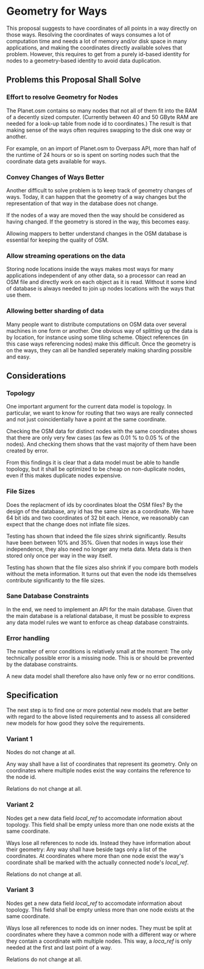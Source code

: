 # Geometry for Ways

This proposal suggests to have coordinates of all points in a way directly on
those ways. Resolving the coordinates of ways consumes a lot of computation
time and needs a lot of memory and/or disk space in many applications, and
making the coordinates directly available solves that problem. However, this
requires to get from a purely id-based identity for nodes to a geometry-based
identity to avoid data duplication.

## Problems this Proposal Shall Solve

### Effort to resolve Geometry for Nodes

The Planet.osm contains so many nodes that not all of them fit into the RAM of
a decently sized computer. (Currently between 40 and 50 GByte RAM are needed
for a look-up table from node id to coordinates.) The result is that making
sense of the ways often requires swapping to the disk one way or another.

For example, on an import of Planet.osm to Overpass API, more than half of the
runtime of 24 hours or so is spent on sorting nodes such that the coordinate
data gets available for ways.

### Convey Changes of Ways Better

Another difficult to solve problem is to keep track of geometry changes of ways.
Today, it can happen that the geometry of a way changes
but the representation of that way in the database does not change.

If the nodes of a way are moved then the way should be considered as having changed.
If the geometry is stored in the way, this becomes easy.

Allowing mappers to better understand changes in the OSM database is essential
for keeping the quality of OSM.

### Allow streaming operations on the data

Storing node locations inside the ways makes most ways for many applications
independent of any other data, so a processor can read an OSM file and directly
work on each object as it is read. Without it some kind of database is always
needed to join up nodes locations with the ways that use them.

### Allowing better sharding of data

Many people want to distribute computations on OSM data over several machines
in one form or another. One obvious way of splitting up the data is by
location, for instance using some tiling scheme. Object references (in this
case ways referencing nodes) make this difficult. Once the geometry is on
the ways, they can all be handled seperately making sharding possible and
easy.

## Considerations

### Topology

One important argument for the current data model is topology.
In particular, we want to know for routing that two ways are really connected
and not just coincidentially have a point at the same coordinate.

Checking the OSM data for distinct nodes with the same coordinates shows that
there are only very few cases (as few as 0.01 % to 0.05 % of the nodes).
And checking them shows that the vast majority of them have been created by error.

From this findings it is clear that a data model must be able to handle topology,
but it shall be optimized to be cheap on non-duplicate nodes, even if this makes duplicate nodes expensive.

### File Sizes

Does the replacment of ids by coordinates bloat the OSM files?
By the design of the database, any id has the same size as a coordinate.
We have 64 bit ids and two coordinates of 32 bit each.
Hence, we reasonably can expect that the change does not inflate file sizes.

Testing has shown that indeed the file sizes shrink significantly.
Results have been between 10% and 35%.
Given that nodes in ways lose their independence,
they also need no longer any meta data.
Meta data is then stored only once per way in the way itself.

Testing has shown that the file sizes also shrink if you compare both models without the meta information.
It turns out that even the node ids themselves contribute significantly to the file sizes.

### Sane Database Constraints

In the end, we need to implement an API for the main database.
Given that the main database is a relational database,
it must be possible to express any data model rules we want to enforce as cheap database constraints.

### Error handling

The number of error conditions is relatively small at the moment:
The only technically possible error is a missing node.
This is or should be prevented by the database constraints.

A new data model shall therefore also have only few or no error conditions.

## Specification

The next step is to find one or more potential new models
that are better with regard to the above listed requirements
and to assess all considered new models
for how good they solve the requirements.

### Variant 1

Nodes do not change at all.

Any way shall have a list of coordinates that represent its geometry.
Only on coordinates where multiple nodes exist the way contains the reference to the node id.

Relations do not change at all.

### Variant 2

Nodes get a new data field *local_ref* to accomodate information about topology.
This field shall be empty unless more than one node exists at the same coordinate.

Ways lose all references to node ids.
Instead they have information about their geometry:
Any way shall have beside tags only a list of the coordinates.
At coordinates where more than one node exist
the way's coordinate shall be marked with the actually connected node's *local_ref*.

Relations do not change at all.

### Variant 3

Nodes get a new data field *local_ref* to accomodate information about topology.
This field shall be empty unless more than one node exists at the same coordinate.

Ways lose all references to node ids on inner nodes.
They must be split at coordinates
where they have a common node with a different way
or where they contain a coordinate with multiple nodes.
This way, a *loca_ref* is only needed at the first and last point of a way.

Relations do not change at all.

